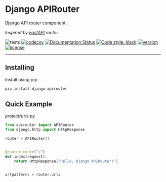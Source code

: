 # Django APIRouter

Django API router component.

*Inspired by [FastAPI](https://fastapi.tiangolo.com/) router.*

![tests](https://github.com/antonrh/django-apirouter/workflows/tests/badge.svg)
[![codecov](https://codecov.io/gh/antonrh/django-apirouter/branch/master/graph/badge.svg)](https://codecov.io/gh/antonrh/django-apirouter)
[![Documentation Status](https://readthedocs.org/projects/django-apirouter/badge/?version=latest)](https://django-apirouter.readthedocs.io/en/latest/?badge=latest)
[![Code style: black](https://img.shields.io/badge/code%20style-black-000000.svg)](https://github.com/psf/black)
[![version](https://img.shields.io/pypi/v/django-apirouter.svg)](https://pypi.org/project/django-apirouter/)
[![license](https://img.shields.io/pypi/l/django-apirouter)](https://github.com/antonrh/django-apirouter/blob/master/LICENSE)

---

## Installing

Install using `pip`:

```bash
pip install django-apirouter
```

## Quick Example

*project/urls.py*

```python
from apirouter import APIRouter
from django.http import HttpResponse

router = APIRouter()


@router.route("/")
def index(request):
    return HttpResponse("Hello, Django APIRouter!")


urlpatterns = router.urls
```
